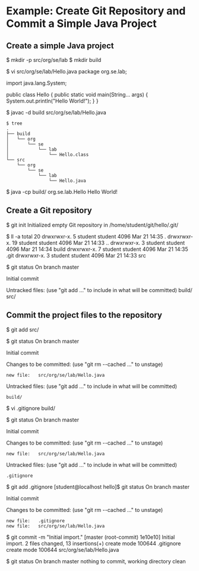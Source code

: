 Example: Create Git Repository and Commit a Simple Java Project
===============================================================================


Create a simple Java project
----------------------------

$ mkdir -p src/org/se/lab
$ mkdir build

$ vi src/org/se/lab/Hello.java
package org.se.lab;

import java.lang.System;

public class Hello
{
    public static void main(String... args)
    {
        System.out.println("Hello World!");
    }
}

$ javac -d build src/org/se/lab/Hello.java


	$ tree
	.
	├── build
	│   └── org
	│       └── se
	│           └── lab
	│               └── Hello.class
	└── src
	    └── org
	        └── se
	            └── lab
	                └── Hello.java

$ java -cp build/ org.se.lab.Hello 
Hello World!


Create a Git repository
-----------------------

$ git init
Initialized empty Git repository in /home/student/git/hello/.git/

$ ll -a
total 20
drwxrwxr-x.  5 student student 4096 Mar 21 14:35 .
drwxrwxr-x. 19 student student 4096 Mar 21 14:33 ..
drwxrwxr-x.  3 student student 4096 Mar 21 14:34 build
drwxrwxr-x.  7 student student 4096 Mar 21 14:35 .git
drwxrwxr-x.  3 student student 4096 Mar 21 14:33 src

$ git status
On branch master

Initial commit

Untracked files:
  (use "git add <file>..." to include in what will be committed)
	build/
	src/

	
Commit the project files to the repository
------------------------------------------
$ git add src/

$ git status
On branch master

Initial commit

Changes to be committed:
  (use "git rm --cached <file>..." to unstage)

	new file:   src/org/se/lab/Hello.java

Untracked files:
  (use "git add <file>..." to include in what will be committed)

	build/


$ vi .gitignore
build/


$ git status
On branch master

Initial commit

Changes to be committed:
  (use "git rm --cached <file>..." to unstage)

	new file:   src/org/se/lab/Hello.java

Untracked files:
  (use "git add <file>..." to include in what will be committed)

	.gitignore


$ git add .gitignore 
[student@localhost hello]$ git status
On branch master

Initial commit

Changes to be committed:
  (use "git rm --cached <file>..." to unstage)

	new file:   .gitignore
	new file:   src/org/se/lab/Hello.java

$ git commit -m "Initial import."
[master (root-commit) 1e10e10] Initial import.
 2 files changed, 13 insertions(+)
 create mode 100644 .gitignore
 create mode 100644 src/org/se/lab/Hello.java

 $ git status
On branch master
nothing to commit, working directory clean


